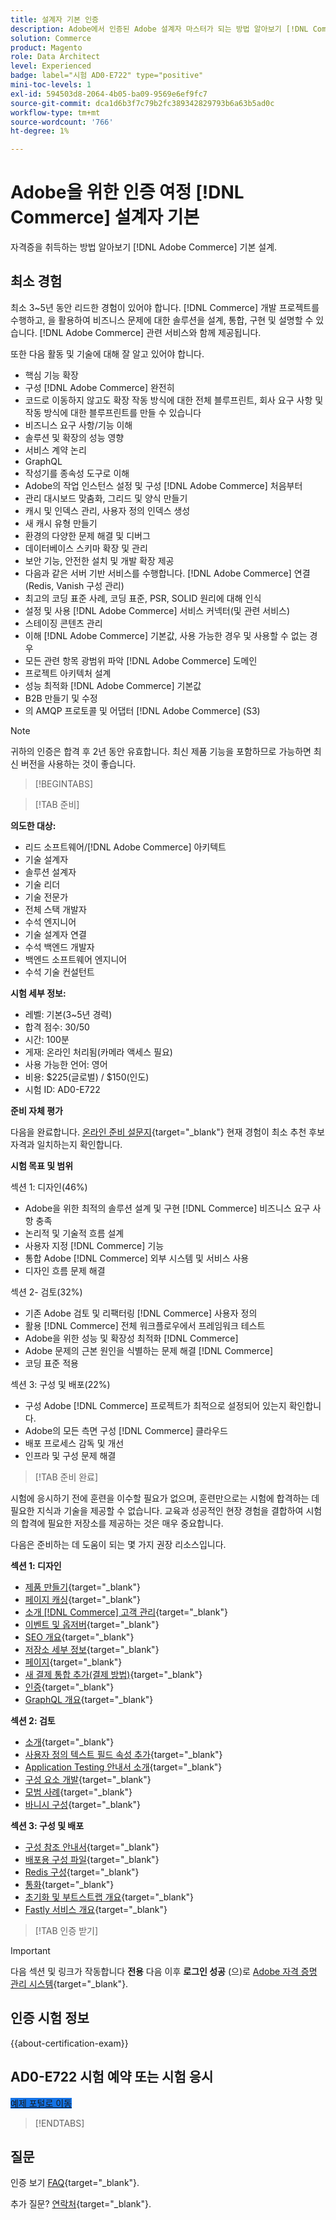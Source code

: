 ```yaml
---
title: 설계자 기본 인증
description: Adobe에서 인증된 Adobe 설계자 마스터가 되는 방법 알아보기 [!DNL Commerce].
solution: Commerce
product: Magento
role: Data Architect
level: Experienced
badge: label="시험 AD0-E722" type="positive"
mini-toc-levels: 1
exl-id: 594503d8-2064-4b05-ba09-9569e6ef9fc7
source-git-commit: dca1d6b3f7c79b2fc389342829793b6a63b5ad0c
workflow-type: tm+mt
source-wordcount: '766'
ht-degree: 1%

---
```


# Adobe을 위한 인증 여정 [!DNL Commerce] 설계자 기본

자격증을 취득하는 방법 알아보기 [!DNL Adobe Commerce] 기본 설계.

## 최소 경험

최소 3~5년 동안 리드한 경험이 있어야 합니다. [!DNL Commerce] 개발 프로젝트를 수행하고, 을 활용하여 비즈니스 문제에 대한 솔루션을 설계, 통합, 구현 및 설명할 수 있습니다. [!DNL Adobe Commerce] 관련 서비스와 함께 제공됩니다.

또한 다음 활동 및 기술에 대해 잘 알고 있어야 합니다.

* 핵심 기능 확장
* 구성 [!DNL Adobe Commerce] 완전히
* 코드로 이동하지 않고도 확장 작동 방식에 대한 전체 블루프린트, 회사 요구 사항 및 작동 방식에 대한 블루프린트를 만들 수 있습니다
* 비즈니스 요구 사항/기능 이해
* 솔루션 및 확장의 성능 영향
* 서비스 계약 논리
* GraphQL
* 작성기를 종속성 도구로 이해
* Adobe의 작업 인스턴스 설정 및 구성 [!DNL Adobe Commerce] 처음부터
* 관리 대시보드 맞춤화, 그리드 및 양식 만들기
* 캐시 및 인덱스 관리, 사용자 정의 인덱스 생성
* 새 캐시 유형 만들기
* 환경의 다양한 문제 해결 및 디버그
* 데이터베이스 스키마 확장 및 관리
* 보안 기능, 안전한 설치 및 개발 확장 제공
* 다음과 같은 서버 기반 서비스를 수행합니다. [!DNL Adobe Commerce] 연결(Redis, Vanish 구성 관리)
* 최고의 코딩 표준 사례, 코딩 표준, PSR, SOLID 원리에 대해 인식
* 설정 및 사용 [!DNL Adobe Commerce] 서비스 커넥터(및 관련 서비스)
* 스테이징 콘텐츠 관리
* 이해 [!DNL Adobe Commerce] 기본값, 사용 가능한 경우 및 사용할 수 없는 경우
* 모든 관련 항목 광범위 파악 [!DNL Adobe Commerce] 도메인
* 프로젝트 아키텍처 설계
* 성능 최적화 [!DNL Adobe Commerce] 기본값
* B2B 만들기 및 수정
* 의 AMQP 프로토콜 및 어댑터 [!DNL Adobe Commerce] (S3)

>[!NOTE]
>
>귀하의 인증은 합격 후 2년 동안 유효합니다. 최신 제품 기능을 포함하므로 가능하면 최신 버전을 사용하는 것이 좋습니다.

>[!BEGINTABS]

>[!TAB 준비]

**의도한 대상:**

* 리드 소프트웨어/[!DNL Adobe Commerce] 아키텍트
* 기술 설계자
* 솔루션 설계자
* 기술 리더
* 기술 전문가
* 전체 스택 개발자
* 수석 엔지니어
* 기술 설계자 연결
* 수석 백엔드 개발자
* 백엔드 소프트웨어 엔지니어
* 수석 기술 컨설턴트

**시험 세부 정보:**

* 레벨: 기본(3~5년 경력)
* 합격 점수: 30/50
* 시간: 100분
* 게재: 온라인 처리됨(카메라 액세스 필요)
* 사용 가능한 언어: 영어
* 비용: $225(글로벌) / $150(인도)
* 시험 ID: AD0-E722

**준비 자체 평가**

다음을 완료합니다. [온라인 준비 설문지](https://scorpion.caveon.com/launchpad/ad-q-e718-readiness-questionnaire-for-adobe-commerce-architect-master-exam){target="_blank"} 현재 경험이 최소 추천 후보 자격과 일치하는지 확인합니다.

**시험 목표 및 범위**

섹션 1: 디자인(46%)

* Adobe을 위한 최적의 솔루션 설계 및 구현 [!DNL Commerce] 비즈니스 요구 사항 충족
* 논리적 및 기술적 흐름 설계
* 사용자 지정 [!DNL Commerce] 기능
* 통합 Adobe [!DNL Commerce] 외부 시스템 및 서비스 사용
* 디자인 흐름 문제 해결

섹션 2- 검토(32%)

* 기존 Adobe 검토 및 리팩터링 [!DNL Commerce] 사용자 정의
* 활용 [!DNL Commerce] 전체 워크플로우에서 프레임워크 테스트
* Adobe을 위한 성능 및 확장성 최적화 [!DNL Commerce]
* Adobe 문제의 근본 원인을 식별하는 문제 해결 [!DNL Commerce]
* 코딩 표준 적용

섹션 3: 구성 및 배포(22%)

* 구성 Adobe [!DNL Commerce] 프로젝트가 최적으로 설정되어 있는지 확인합니다.
* Adobe의 모든 측면 구성 [!DNL Commerce] 클라우드
* 배포 프로세스 감독 및 개선
* 인프라 및 구성 문제 해결

>[!TAB 준비 완료]

시험에 응시하기 전에 훈련을 이수할 필요가 없으며, 훈련만으로는 시험에 합격하는 데 필요한 지식과 기술을 제공할 수 없습니다. 교육과 성공적인 현장 경험을 결합하여 시험의 합격에 필요한 저장소를 제공하는 것은 매우 중요합니다.

다음은 준비하는 데 도움이 되는 몇 가지 권장 리소스입니다.

**섹션 1: 디자인**

* [제품 만들기](https://docs.magento.com/user-guide/catalog/product-create.html){target="_blank"}
* [페이지 캐싱](https://developer.adobe.com/commerce/php/development/cache/page/){target="_blank"}
* [소개 [!DNL Commerce] 고객 관리](https://docs.magento.com/user-guide/customers/customers-menu.html){target="_blank"}
* [이벤트 및 옵저버](https://developer.adobe.com/commerce/php/development/components/events-and-observers/){target="_blank"}
* [SEO 개요](https://docs.magento.com/user-guide/marketing/seo-search.html){target="_blank"}
* [저장소 세부 정보](https://docs.magento.com/user-guide/configuration/configuration-basic.html){target="_blank"}
* [페이지](https://docs.magento.com/user-guide/cms/content-elements.html){target="_blank"}
* [새 결제 통합 추가(결제 방법)](https://devdocs.magento.com/guides/v2.4/payments-integrations/base-integration/integration-intro.html){target="_blank"}
* [인증](https://devdocs.magento.com/guides/v2.4/get-started/authentication/gs-authentication.html){target="_blank"}
* [GraphQL 개요](https://devdocs.magento.com/guides/v2.4/graphql/index.html){target="_blank"}

**섹션 2: 검토**

* [소개](https://developer.adobe.com/commerce/php/module-reference/){target="_blank"}
* [사용자 정의 텍스트 필드 속성 추가](https://devdocs.magento.com/guides/v2.4/howdoi/custom-attributes/introduction.html){target="_blank"}
* [Application Testing 안내서 소개](https://devdocs.magento.com/guides/v2.4/test/testing.html){target="_blank"}
* [구성 요소 개발](https://developer.adobe.com/commerce/php/development/components/){target="_blank"}
* [모범 사례](https://support.magento.com/hc/en-us/categories/360002582351-Best-Practices-){target="_blank"}
* [바니시 구성](https://devdocs.magento.com/guides/v2.4/config-guide/varnish/config-varnish.html){target="_blank"}

**섹션 3: 구성 및 배포**

* [구성 참조 안내서](https://docs.magento.com/user-guide/configuration/general.html){target="_blank"}
* [배포용 구성 파일](https://devdocs.magento.com/guides/v2.4/config-guide/config/config-magento.html){target="_blank"}
* [Redis 구성](https://devdocs.magento.com/guides/v2.4/config-guide/redis/config-redis.html){target="_blank"}
* [통화](https://docs.magento.com/user-guide/stores/currency.html){target="_blank"}
* [초기화 및 부트스트랩 개요](https://devdocs.magento.com/guides/v2.4/config-guide/bootstrap/magento-bootstrap.html){target="_blank"}
* [Fastly 서비스 개요](https://devdocs.magento.com/cloud/cdn/cloud-fastly.html){target="_blank"}

>[!TAB 인증 받기]

>[!IMPORTANT]
>
>다음 섹션 및 링크가 작동합니다 **전용** 다음 이후 **로그인 성공** (으)로 [Adobe 자격 증명 관리 시스템](https://www.certmetrics.com/adobe){target="_blank"}.



## 인증 시험 정보

{{about-certification-exam}}

## AD0-E722 시험 예약 또는 시험 응시

<a href="https://www.certmetrics.com/adobe/candidate/examity_sso.aspx?eid=AD0-E722" target="_blank" class="spectrum-Button spectrum-Button--fill spectrum-Button--accent spectrum-Button--sizeM is-margin-bottom-big-big at-element-click-tracking" style="background-color:#1473E6">

<span class="spectrum-Button-label has-no-wrap">
   예제 포털로 이동
</span>
</a>

>[!ENDTABS]

## 질문

인증 보기 [FAQ](https://experienceleague.adobe.com/docs/certification/certification/faq.html){target="_blank"}.

추가 질문? [연락처](mailto:certif@adobe.com){target="_blank"}.
